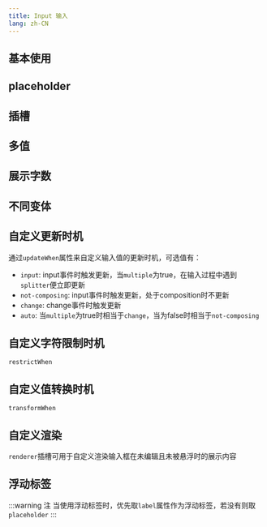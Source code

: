 ```yaml
---
title: Input 输入
lang: zh-CN
---
```


## 基本使用

<!-- @Code:basicUsage -->

## placeholder

<!-- @Code:placeholder -->

## 插槽

<!-- @Code:slots -->

## 多值

<!-- @Code:multiple -->

## 展示字数

<!-- @Code:showLengthInfo -->

## 不同变体

<!-- @Code:differentVariants -->

## 自定义更新时机
通过`updateWhen`属性来自定义输入值的更新时机，可选值有：
- `input`: input事件时触发更新，当`multiple`为true，在输入过程中遇到`splitter`便立即更新
- `not-composing`: input事件时触发更新，处于composition时不更新
- `change`: change事件时触发更新
- `auto`: 当`multiple`为true时相当于`change`，当为false时相当于`not-composing`

<!-- @Code:updateWhen -->

## 自定义字符限制时机
`restrictWhen`

## 自定义值转换时机
`transformWhen`

## 自定义渲染

`renderer`插槽可用于自定义渲染输入框在未编辑且未被悬浮时的展示内容

<!-- @Code:renderer -->

## 浮动标签

<!-- @Code:floatLabel -->

:::warning 注
当使用浮动标签时，优先取`label`属性作为浮动标签，若没有则取`placeholder`
:::
